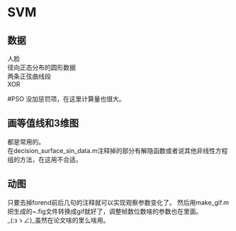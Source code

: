 # SVM 
## 数据
人脸  
径向正态分布的圆形数据  
两条正弦曲线段  
XOR

#PSO
没加惩罚项，在这里计算量也很大。

## 画等值线和3维图
都是常用的。	
在decision_surface_sin_data.m注释掉的部分有解隐函数或者说其他非线性方程组的方法，在这用不合适。

## 动图
只要去掉forend前后几句的注释就可以实现观察参数变化了。
然后用make_gif.m把生成的~.fig文件转换成gif就好了，调整帧数位数啥的参数也在里面。  
_(:зゝ∠)_虽然在论文啥的里么啥用。

